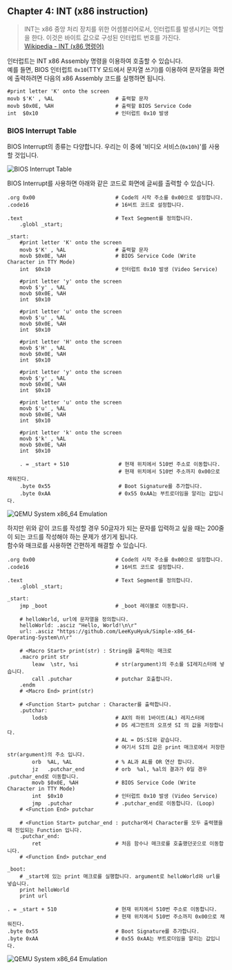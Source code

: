 ## Chapter 4: INT (x86 instruction)

> INT는 x86 중앙 처리 장치를 위한 어셈블리어로서, 인터럽트를 발생시키는 역할을 한다. 이것은 바이트 값으로 구성된 인터럽트 번호를 가진다.  
[Wikipedia - INT (x86 명령어)](https://ko.wikipedia.org/wiki/INT_%28x86_%EB%AA%85%EB%A0%B9%EC%96%B4%29)

인터럽트는 INT x86 Assembly 명령을 이용하여 호출할 수 있습니다.  
예를 들면, BIOS 인터럽트 `0x10`(TTY 모드에서 문자열 쓰기)를 이용하여 문자열을 화면에 출력하려면 다음의 x86 Assembly 코드를 실행하면 됩니다.

```
#print letter 'K' onto the screen
movb $'K' , %AL                    # 출력할 문자
movb $0x0E, %AH                    # 출력할 BIOS Service Code
int  $0x10                         # 인터럽트 0x10 발생
```

### BIOS Interrupt Table

BIOS Interrupt의 종류는 다양합니다. 우리는 이 중에 '비디오 서비스(`0x10h`)'를 사용할 것입니다.

![BIOS Interrupt Table](./bios_interrupt_table.png)

BIOS Interrupt를 사용하면 아래와 같은 코드로 화면에 글씨를 출력할 수 있습니다.

```
.org 0x00                          # Code의 시작 주소를 0x00으로 설정합니다.
.code16                            # 16비트 코드로 설정합니다.

.text                              # Text Segment를 정의합니다.
    .globl _start;

_start:
    #print letter 'K' onto the screen
    movb $'K' , %AL                # 출력할 문자
    movb $0x0E, %AH                # BIOS Service Code (Write Character in TTY Mode)
    int  $0x10                     # 인터럽트 0x10 발생 (Video Service)

    #print letter 'y' onto the screen
    movb $'y' , %AL
    movb $0x0E, %AH
    int  $0x10

    #print letter 'u' onto the screen
    movb $'u' , %AL
    movb $0x0E, %AH
    int  $0x10

    #print letter 'H' onto the screen
    movb $'H' , %AL
    movb $0x0E, %AH
    int  $0x10

    #print letter 'y' onto the screen
    movb $'y' , %AL
    movb $0x0E, %AH
    int  $0x10

    #print letter 'u' onto the screen
    movb $'u' , %AL
    movb $0x0E, %AH
    int  $0x10

    #print letter 'k' onto the screen
    movb $'k' , %AL
    movb $0x0E, %AH
    int  $0x10

    . = _start + 510                # 현재 위치에서 510번 주소로 이동합니다.
                                    # 현재 위치에서 510번 주소까지 0x00으로 채워진다.
    .byte 0x55                      # Boot Signature를 추가합니다.
    .byte 0xAA                      # 0x55 0xAA는 부트로더임을 알리는 값입니다.
```

![QEMU System x86_64 Emulation](./qemu-system-x86_64_1.png)

하지만 위와 같이 코드를 작성할 경우 50글자가 되는 문자를 입력하고 싶을 때는 200줄이 되는 코드를 작성해야 하는 문제가 생기게 됩니다.  
함수와 매크로를 사용하면 간편하게 해결할 수 있습니다.

```
.org 0x00                          # Code의 시작 주소를 0x00으로 설정합니다.
.code16                            # 16비트 코드로 설정합니다.

.text                              # Text Segment를 정의합니다.
    .globl _start;

_start:
    jmp _boot                      # _boot 레이블로 이동합니다.

    # helloWorld, url에 문자열을 정의합니다.
    helloWorld: .asciz "Hello, World!\n\r"
    url: .asciz "https://github.com/LeeKyuHyuk/Simple-x86_64-Operating-System\n\r"

    # <Macro Start> print(str) : String을 출력하는 매크로
    .macro print str
        leaw  \str, %si            # str(argument)의 주소를 SI레지스터에 넣습니다.
        call .putchar              # putchar 호출합니다.
    .endm
    # <Macro End> print(str)

    # <Function Start> putchar : Character를 출력합니다.
    .putchar:
        lodsb                      # AX의 하위 1바이트(AL) 레지스터에
                                   # DS 세그먼트의 오프셋 SI 의 값을 저장합니다.
                                   # AL = DS:SI와 같습니다.
                                   # 여기서 SI의 값은 print 매크로에서 저장한 str(argument)의 주소 입니다.
        orb  %AL, %AL              # % AL과 AL를 OR 연산 합니다.
        jz   .putchar_end          # orb  %al, %al의 결과가 0일 경우 .putchar_end로 이동합니다.
        movb $0x0E, %AH            # BIOS Service Code (Write Character in TTY Mode)
        int  $0x10                 # 인터럽트 0x10 발생 (Video Service)
        jmp  .putchar              # .putchar_end로 이동합니다. (Loop)
    # <Function End> putchar

    # <Function Start> putchar_end : putchar에서 Character를 모두 출력했을때 진입되는 Function 입니다.
    .putchar_end:
        ret                        # 처음 함수나 매크로를 호출했던곳으로 이동합니다.
    # <Function End> putchar_end

_boot:
    # _start에 있는 print 매크로를 실행합니다. argument로 helloWorld와 url를 넣습니다.
    print helloWorld
    print url

. = _start + 510                   # 현재 위치에서 510번 주소로 이동합니다.
                                   # 현재 위치에서 510번 주소까지 0x00으로 채워진다.
.byte 0x55                         # Boot Signature를 추가합니다.
.byte 0xAA                         # 0x55 0xAA는 부트로더임을 알리는 값입니다.
```

![QEMU System x86_64 Emulation](./qemu-system-x86_64_2.png)
